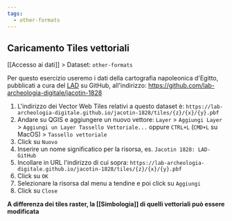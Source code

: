 ```yaml
---
tags:
  - other-formats
---
```

## Caricamento Tiles vettoriali
[[Accesso ai dati]] > Dataset: `other-formats`

Per questo esercizio useremo i dati della cartografia napoleonica d'Egitto, pubblicati a cura del [LAD](https://lad.saras.uniroma1.it) su GitHub, all'indirizzo: https://github.com/lab-archeologia-digitale/jacotin-1828

1. L'indirizzo dei Vector Web Tiles relativi a questo dataset è:
`https://lab-archeologia-digitale.github.io/jacotin-1828/tiles/{z}/{x}/{y}.pbf`
2. Andare su QGIS e aggiungere un nuovo vettore:
`Layer` > `Aggiungi Layer` > `Aggiungi un Layer Tassello Vettoriale...` 
oppure
`CTRL+L` (`CMD+L` su MacOS) > `Tassello vettoriale`
6. Click su `Nuovo`
7. Inserire un nome significatico per la risorsa, es. `Jacotin 1828: LAD-GitHub`
8. Incollare in URL l'indirizzo di cui sopra: `https://lab-archeologia-digitale.github.io/jacotin-1828/tiles/{z}/{x}/{y}.pbf`
9. Click su `OK`
10. Selezionare la risorsa dal menu a tendine e poi click su `Aggiungi`
11. Click su `Close`

**A differenza dei tiles raster, la [[Simbologia]] di quelli vettoriali può essere modificata**